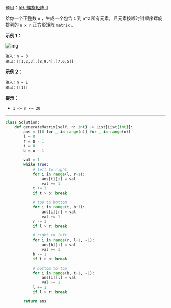 题目：[59. 螺旋矩阵 II](https://leetcode.cn/problems/spiral-matrix-ii/)

给你一个正整数 `n` ，生成一个包含 `1` 到 `n^2` 所有元素，且元素按顺时针顺序螺旋排列的 `n x n` 正方形矩阵 `matrix` 。

**示例 1：**

![img](https://assets.leetcode.com/uploads/2020/11/13/spiraln.jpg)

```
输入：n = 3
输出：[[1,2,3],[8,9,4],[7,6,5]]
```

**示例 2：**

```
输入：n = 1
输出：[[1]]
```

**提示：**

- `1 <= n <= 20`

---

```python
class Solution:
    def generateMatrix(self, n: int) -> List[List[int]]:
        ans = [[0 for _ in range(n)] for _ in range(n)]
        l = 0
        r = n - 1
        t = 0
        b = n - 1

        val = 1
        while True:
            # left to right
            for i in range(l, r+1):
                ans[t][i] = val
                val += 1
            t += 1
            if t > b: break

            # top to bottom
            for i in range(t, b+1):
                ans[i][r] = val
                val += 1
            r -= 1
            if l > r: break

            # right to left
            for i in range(r, l-1, -1):
                ans[b][i] = val
                val += 1
            b -= 1
            if t > b: break

            # bottom to top
            for i in range(b, t-1, -1):
                ans[i][l] = val
                val += 1
            l += 1
            if l > r: break

        return ans
```

